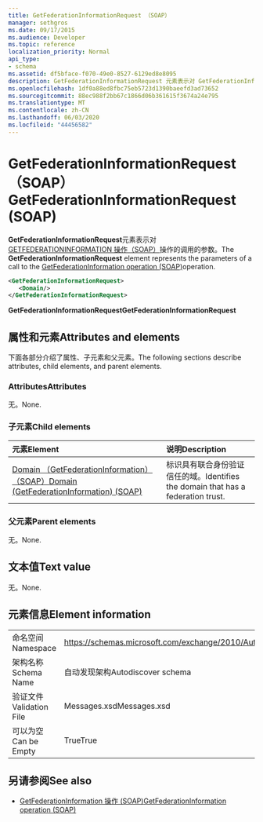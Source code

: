 ```yaml
---
title: GetFederationInformationRequest （SOAP）
manager: sethgros
ms.date: 09/17/2015
ms.audience: Developer
ms.topic: reference
localization_priority: Normal
api_type:
- schema
ms.assetid: df5bface-f070-49e0-8527-6129ed8e8095
description: GetFederationInformationRequest 元素表示对 GetFederationInformation 操作（SOAP）操作的调用的参数。
ms.openlocfilehash: 1df0a88ed8fbc75eb5723d1390baeefd3ad73652
ms.sourcegitcommit: 88ec988f2bb67c1866d06b361615f3674a24e795
ms.translationtype: MT
ms.contentlocale: zh-CN
ms.lasthandoff: 06/03/2020
ms.locfileid: "44456582"
---
```

# <a name="getfederationinformationrequest-soap"></a><span data-ttu-id="0ccd0-103">GetFederationInformationRequest （SOAP）</span><span class="sxs-lookup"><span data-stu-id="0ccd0-103">GetFederationInformationRequest (SOAP)</span></span>

<span data-ttu-id="0ccd0-104">**GetFederationInformationRequest**元素表示对[GETFEDERATIONINFORMATION 操作（SOAP）](getfederationinformation-operation-soap.md)操作的调用的参数。</span><span class="sxs-lookup"><span data-stu-id="0ccd0-104">The **GetFederationInformationRequest** element represents the parameters of a call to the [GetFederationInformation operation (SOAP)](getfederationinformation-operation-soap.md)operation.</span></span>
  
```XML
<GetFederationInformationRequest>
   <Domain/>
</GetFederationInformationRequest>
```

<span data-ttu-id="0ccd0-105">**GetFederationInformationRequest**</span><span class="sxs-lookup"><span data-stu-id="0ccd0-105">**GetFederationInformationRequest**</span></span>

## <a name="attributes-and-elements"></a><span data-ttu-id="0ccd0-106">属性和元素</span><span class="sxs-lookup"><span data-stu-id="0ccd0-106">Attributes and elements</span></span>

<span data-ttu-id="0ccd0-107">下面各部分介绍了属性、子元素和父元素。</span><span class="sxs-lookup"><span data-stu-id="0ccd0-107">The following sections describe attributes, child elements, and parent elements.</span></span>
  
### <a name="attributes"></a><span data-ttu-id="0ccd0-108">Attributes</span><span class="sxs-lookup"><span data-stu-id="0ccd0-108">Attributes</span></span>

<span data-ttu-id="0ccd0-109">无。</span><span class="sxs-lookup"><span data-stu-id="0ccd0-109">None.</span></span>
  
### <a name="child-elements"></a><span data-ttu-id="0ccd0-110">子元素</span><span class="sxs-lookup"><span data-stu-id="0ccd0-110">Child elements</span></span>

|<span data-ttu-id="0ccd0-111">**元素**</span><span class="sxs-lookup"><span data-stu-id="0ccd0-111">**Element**</span></span>|<span data-ttu-id="0ccd0-112">**说明**</span><span class="sxs-lookup"><span data-stu-id="0ccd0-112">**Description**</span></span>|
|:-----|:-----|
|[<span data-ttu-id="0ccd0-113">Domain （GetFederationInformation）（SOAP）</span><span class="sxs-lookup"><span data-stu-id="0ccd0-113">Domain (GetFederationInformation) (SOAP)</span></span>](domain-getfederationinformationsoap.md) <br/> |<span data-ttu-id="0ccd0-114">标识具有联合身份验证信任的域。</span><span class="sxs-lookup"><span data-stu-id="0ccd0-114">Identifies the domain that has a federation trust.</span></span>  <br/> |
   
### <a name="parent-elements"></a><span data-ttu-id="0ccd0-115">父元素</span><span class="sxs-lookup"><span data-stu-id="0ccd0-115">Parent elements</span></span>

<span data-ttu-id="0ccd0-116">无。</span><span class="sxs-lookup"><span data-stu-id="0ccd0-116">None.</span></span>
  
## <a name="text-value"></a><span data-ttu-id="0ccd0-117">文本值</span><span class="sxs-lookup"><span data-stu-id="0ccd0-117">Text value</span></span>

<span data-ttu-id="0ccd0-118">无。</span><span class="sxs-lookup"><span data-stu-id="0ccd0-118">None.</span></span> 
  
## <a name="element-information"></a><span data-ttu-id="0ccd0-119">元素信息</span><span class="sxs-lookup"><span data-stu-id="0ccd0-119">Element information</span></span>

|||
|:-----|:-----|
|<span data-ttu-id="0ccd0-120">命名空间</span><span class="sxs-lookup"><span data-stu-id="0ccd0-120">Namespace</span></span>  <br/> |https://schemas.microsoft.com/exchange/2010/Autodiscover  <br/> |
|<span data-ttu-id="0ccd0-121">架构名称</span><span class="sxs-lookup"><span data-stu-id="0ccd0-121">Schema Name</span></span>  <br/> |<span data-ttu-id="0ccd0-122">自动发现架构</span><span class="sxs-lookup"><span data-stu-id="0ccd0-122">Autodiscover schema</span></span>  <br/> |
|<span data-ttu-id="0ccd0-123">验证文件</span><span class="sxs-lookup"><span data-stu-id="0ccd0-123">Validation File</span></span>  <br/> |<span data-ttu-id="0ccd0-124">Messages.xsd</span><span class="sxs-lookup"><span data-stu-id="0ccd0-124">Messages.xsd</span></span>  <br/> |
|<span data-ttu-id="0ccd0-125">可以为空</span><span class="sxs-lookup"><span data-stu-id="0ccd0-125">Can be Empty</span></span>  <br/> |<span data-ttu-id="0ccd0-126">True</span><span class="sxs-lookup"><span data-stu-id="0ccd0-126">True</span></span>  <br/> |
   
## <a name="see-also"></a><span data-ttu-id="0ccd0-127">另请参阅</span><span class="sxs-lookup"><span data-stu-id="0ccd0-127">See also</span></span>

- [<span data-ttu-id="0ccd0-128">GetFederationInformation 操作 (SOAP)</span><span class="sxs-lookup"><span data-stu-id="0ccd0-128">GetFederationInformation operation (SOAP)</span></span>](getfederationinformation-operation-soap.md)


